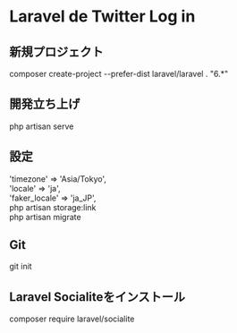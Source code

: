 # Laravel de Twitter Log in

## 新規プロジェクト
composer create-project --prefer-dist laravel/laravel . "6.*"

## 開発立ち上げ
php artisan serve

## 設定
'timezone' => 'Asia/Tokyo',   
'locale' => 'ja',   
'faker_locale' => 'ja_JP',  
php artisan storage:link  
php artisan migrate  

## Git
git init

## Laravel Socialiteをインストール
composer require laravel/socialite  




